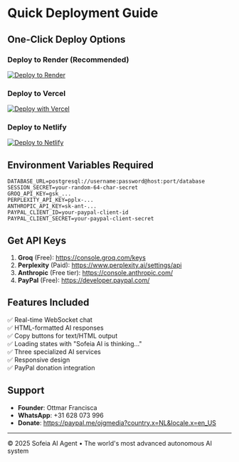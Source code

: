 # Quick Deployment Guide

## One-Click Deploy Options

### Deploy to Render (Recommended)
[![Deploy to Render](https://render.com/images/deploy-to-render-button.svg)](https://render.com/deploy?repo=https://github.com/yourusername/sofeia-ai)

### Deploy to Vercel
[![Deploy with Vercel](https://vercel.com/button)](https://vercel.com/new/clone?repository-url=https://github.com/yourusername/sofeia-ai)

### Deploy to Netlify
[![Deploy to Netlify](https://www.netlify.com/img/deploy/button.svg)](https://app.netlify.com/start/deploy?repository=https://github.com/yourusername/sofeia-ai)

## Environment Variables Required

```env
DATABASE_URL=postgresql://username:password@host:port/database
SESSION_SECRET=your-random-64-char-secret
GROQ_API_KEY=gsk_...
PERPLEXITY_API_KEY=pplx-...
ANTHROPIC_API_KEY=sk-ant-...
PAYPAL_CLIENT_ID=your-paypal-client-id
PAYPAL_CLIENT_SECRET=your-paypal-client-secret
```

## Get API Keys

1. **Groq** (Free): https://console.groq.com/keys
2. **Perplexity** (Paid): https://www.perplexity.ai/settings/api
3. **Anthropic** (Free tier): https://console.anthropic.com/
4. **PayPal** (Free): https://developer.paypal.com/

## Features Included

✅ Real-time WebSocket chat  
✅ HTML-formatted AI responses  
✅ Copy buttons for text/HTML output  
✅ Loading states with "Sofeia AI is thinking..."  
✅ Three specialized AI services  
✅ Responsive design  
✅ PayPal donation integration  

## Support

- **Founder**: Ottmar Francisca
- **WhatsApp**: +31 628 073 996
- **Donate**: https://paypal.me/ojgmedia?country.x=NL&locale.x=en_US

---

© 2025 Sofeia AI Agent • The world's most advanced autonomous AI system